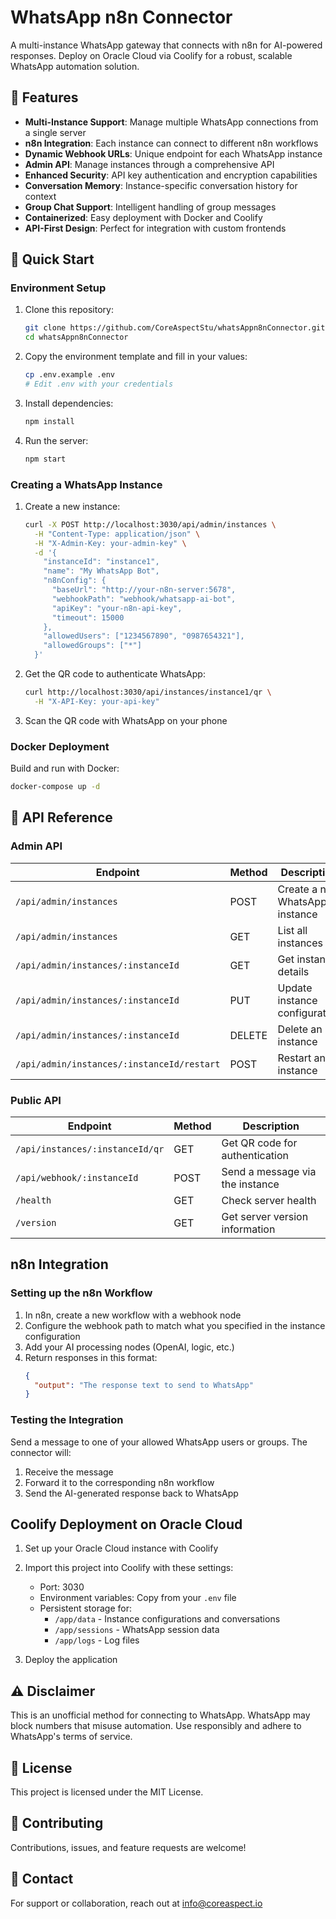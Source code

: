 # WhatsApp n8n Connector

A multi-instance WhatsApp gateway that connects with n8n for AI-powered responses. Deploy on Oracle Cloud via Coolify for a robust, scalable WhatsApp automation solution.

## 🌟 Features

- **Multi-Instance Support**: Manage multiple WhatsApp connections from a single server
- **n8n Integration**: Each instance can connect to different n8n workflows
- **Dynamic Webhook URLs**: Unique endpoint for each WhatsApp instance
- **Admin API**: Manage instances through a comprehensive API
- **Enhanced Security**: API key authentication and encryption capabilities
- **Conversation Memory**: Instance-specific conversation history for context
- **Group Chat Support**: Intelligent handling of group messages
- **Containerized**: Easy deployment with Docker and Coolify
- **API-First Design**: Perfect for integration with custom frontends

## 🚀 Quick Start

### Environment Setup

1. Clone this repository:
   ```bash
   git clone https://github.com/CoreAspectStu/whatsAppn8nConnector.git
   cd whatsAppn8nConnector
   ```

2. Copy the environment template and fill in your values:
   ```bash
   cp .env.example .env
   # Edit .env with your credentials
   ```

3. Install dependencies:
   ```bash
   npm install
   ```

4. Run the server:
   ```bash
   npm start
   ```

### Creating a WhatsApp Instance

1. Create a new instance:
   ```bash
   curl -X POST http://localhost:3030/api/admin/instances \
     -H "Content-Type: application/json" \
     -H "X-Admin-Key: your-admin-key" \
     -d '{
       "instanceId": "instance1",
       "name": "My WhatsApp Bot",
       "n8nConfig": {
         "baseUrl": "http://your-n8n-server:5678",
         "webhookPath": "webhook/whatsapp-ai-bot",
         "apiKey": "your-n8n-api-key",
         "timeout": 15000
       },
       "allowedUsers": ["1234567890", "0987654321"],
       "allowedGroups": ["*"]
     }'
   ```

2. Get the QR code to authenticate WhatsApp:
   ```bash
   curl http://localhost:3030/api/instances/instance1/qr \
     -H "X-API-Key: your-api-key"
   ```

3. Scan the QR code with WhatsApp on your phone

### Docker Deployment

Build and run with Docker:
```bash
docker-compose up -d
```

## 🔧 API Reference

### Admin API

| Endpoint | Method | Description |
|----------|--------|-------------|
| `/api/admin/instances` | POST | Create a new WhatsApp instance |
| `/api/admin/instances` | GET | List all instances |
| `/api/admin/instances/:instanceId` | GET | Get instance details |
| `/api/admin/instances/:instanceId` | PUT | Update instance configuration |
| `/api/admin/instances/:instanceId` | DELETE | Delete an instance |
| `/api/admin/instances/:instanceId/restart` | POST | Restart an instance |

### Public API

| Endpoint | Method | Description |
|----------|--------|-------------|
| `/api/instances/:instanceId/qr` | GET | Get QR code for authentication |
| `/api/webhook/:instanceId` | POST | Send a message via the instance |
| `/health` | GET | Check server health |
| `/version` | GET | Get server version information |

## n8n Integration

### Setting up the n8n Workflow

1. In n8n, create a new workflow with a webhook node
2. Configure the webhook path to match what you specified in the instance configuration
3. Add your AI processing nodes (OpenAI, logic, etc.)
4. Return responses in this format:
   ```json
   {
     "output": "The response text to send to WhatsApp"
   }
   ```

### Testing the Integration

Send a message to one of your allowed WhatsApp users or groups. The connector will:
1. Receive the message
2. Forward it to the corresponding n8n workflow
3. Send the AI-generated response back to WhatsApp

## Coolify Deployment on Oracle Cloud

1. Set up your Oracle Cloud instance with Coolify
2. Import this project into Coolify with these settings:
   - Port: 3030
   - Environment variables: Copy from your `.env` file
   - Persistent storage for:
     - `/app/data` - Instance configurations and conversations
     - `/app/sessions` - WhatsApp session data
     - `/app/logs` - Log files

3. Deploy the application

## ⚠️ Disclaimer

This is an unofficial method for connecting to WhatsApp. WhatsApp may block numbers that misuse automation. Use responsibly and adhere to WhatsApp's terms of service.

## 📝 License

This project is licensed under the MIT License.

## 🤝 Contributing

Contributions, issues, and feature requests are welcome!

## 📧 Contact

For support or collaboration, reach out at info@coreaspect.io
